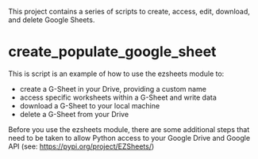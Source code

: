 This project contains a series of scripts to create, access, edit, download, and delete Google Sheets.

# create_populate_google_sheet
This is script is an example of how to use the ezsheets module to:
* create a G-Sheet in your  Drive, providing a custom name
* access specific worksheets within a G-Sheet and write data
* download a G-Sheet to your local machine
* delete a G-Sheet from your Drive

Before you use the ezsheets module, there are some additional steps that need to be taken to allow Python access to your Google Drive and Google API (see: https://pypi.org/project/EZSheets/)
